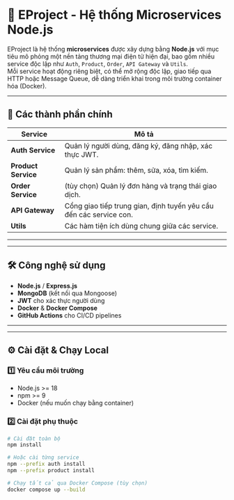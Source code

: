 # 🧩 EProject - Hệ thống Microservices Node.js

EProject là hệ thống **microservices** được xây dựng bằng **Node.js** với mục tiêu mô phỏng một nền tảng thương mại điện tử hiện đại, bao gồm nhiều service độc lập như `Auth`, `Product`, `Order`, `API Gateway` và `Utils`.  
Mỗi service hoạt động riêng biệt, có thể mở rộng độc lập, giao tiếp qua HTTP hoặc Message Queue, dễ dàng triển khai trong môi trường container hóa (Docker).

---

## 🚀 Các thành phần chính

| Service | Mô tả |
|----------|-------|
| **Auth Service** | Quản lý người dùng, đăng ký, đăng nhập, xác thực JWT. |
| **Product Service** | Quản lý sản phẩm: thêm, sửa, xóa, tìm kiếm. |
| **Order Service** | (tùy chọn) Quản lý đơn hàng và trạng thái giao dịch. |
| **API Gateway** | Cổng giao tiếp trung gian, định tuyến yêu cầu đến các service con. |
| **Utils** | Các hàm tiện ích dùng chung giữa các service. |

---


---

## 🛠️ Công nghệ sử dụng

- **Node.js** / **Express.js**
- **MongoDB** (kết nối qua Mongoose)
- **JWT** cho xác thực người dùng
- **Docker** & **Docker Compose**
- **GitHub Actions** cho CI/CD pipelines

---

---

## ⚙️ Cài đặt & Chạy Local

### 1️⃣ Yêu cầu môi trường

- Node.js >= 18  
- npm >= 9  
- Docker (nếu muốn chạy bằng container)

### 2️⃣ Cài đặt phụ thuộc

```bash
# Cài đặt toàn bộ
npm install

# Hoặc cài từng service
npm --prefix auth install
npm --prefix product install

# Chạy tất cả qua Docker Compose (tùy chọn)
docker compose up --build


